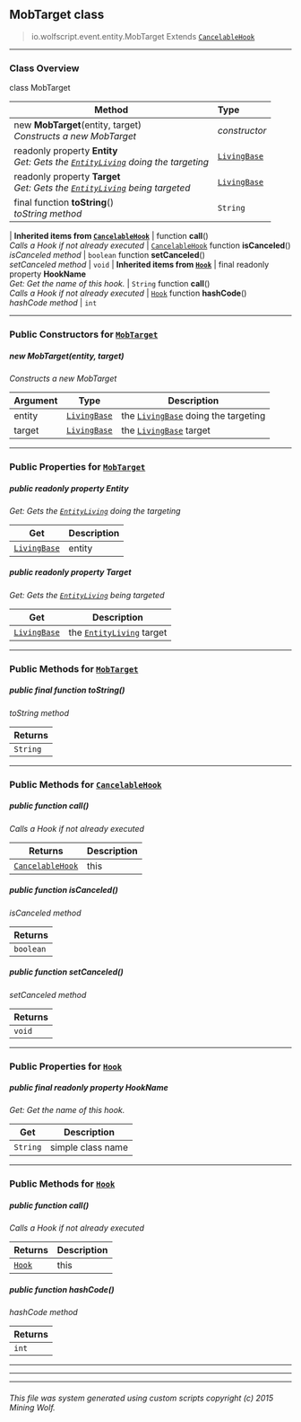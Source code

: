 ## MobTarget __class__

>io.wolfscript.event.entity.MobTarget
>Extends [`CancelableHook`](../../hook/CancelableHook.md)

---

### Class Overview

class MobTarget

Method | Type   
--- | :--- 
new __MobTarget__(entity, target) <br> _Constructs a new MobTarget_ | _constructor_
 readonly property __Entity__ <br> _Get: Gets the [`EntityLiving`](../../api/entity/living/EntityLiving.md) doing the targeting_ | [`LivingBase`](../../api/entity/living/LivingBase.md)
 readonly property __Target__ <br> _Get: Gets the [`EntityLiving`](../../api/entity/living/EntityLiving.md) being targeted_ | [`LivingBase`](../../api/entity/living/LivingBase.md)
final function __toString__() <br> _toString method_ | `String`
 |
__Inherited items from [`CancelableHook`](../../hook/CancelableHook.md)__ |
 function __call__() <br> _Calls a Hook if not already executed_ | [`CancelableHook`](../../hook/CancelableHook.md)
 function __isCanceled__() <br> _isCanceled method_ | `boolean`
 function __setCanceled__() <br> _setCanceled method_ | `void`
 |
__Inherited items from [`Hook`](../../hook/Hook.md)__ |
final readonly property __HookName__ <br> _Get: Get the name of this hook._ | `String`
 function __call__() <br> _Calls a Hook if not already executed_ | [`Hook`](../../hook/Hook.md)
 function __hashCode__() <br> _hashCode method_ | `int`







---

### Public Constructors for [`MobTarget`](MobTarget.md)

##### <a id='mobtarget'></a>new __MobTarget__(entity, target) 

_Constructs a new MobTarget_

Argument | Type | Description  
--- | --- | --- 
entity | [`LivingBase`](../../api/entity/living/LivingBase.md) | the [`LivingBase`](../../api/entity/living/LivingBase.md) doing the targeting
target | [`LivingBase`](../../api/entity/living/LivingBase.md) | the [`LivingBase`](../../api/entity/living/LivingBase.md) target

---

### Public Properties for [`MobTarget`](MobTarget.md)

##### <a id='entity'></a>public  readonly property __Entity__

_Get: Gets the [`EntityLiving`](../../api/entity/living/EntityLiving.md) doing the targeting_

Get | Description
--- | --- 
[`LivingBase`](../../api/entity/living/LivingBase.md) | entity



##### <a id='target'></a>public  readonly property __Target__

_Get: Gets the [`EntityLiving`](../../api/entity/living/EntityLiving.md) being targeted_

Get | Description
--- | --- 
[`LivingBase`](../../api/entity/living/LivingBase.md) | the [`EntityLiving`](../../api/entity/living/EntityLiving.md) target



---

### Public Methods for [`MobTarget`](MobTarget.md)

##### <a id='tostring'></a>public final function __toString__()

_toString method_

Returns | 
--- | 
`String` |


---

### Public Methods for [`CancelableHook`](../../hook/CancelableHook.md)

##### <a id='call'></a>public  function __call__()

_Calls a Hook if not already executed_

Returns | Description
--- | --- 
[`CancelableHook`](../../hook/CancelableHook.md) | this


##### <a id='iscanceled'></a>public  function __isCanceled__()

_isCanceled method_

Returns | 
--- | 
`boolean` |


##### <a id='setcanceled'></a>public  function __setCanceled__()

_setCanceled method_

Returns | 
--- | 
`void` |


---

### Public Properties for [`Hook`](../../hook/Hook.md)

##### <a id='hookname'></a>public final readonly property __HookName__

_Get: Get the name of this hook._

Get | Description
--- | --- 
`String` | simple class name



---

### Public Methods for [`Hook`](../../hook/Hook.md)

##### <a id='call'></a>public  function __call__()

_Calls a Hook if not already executed_

Returns | Description
--- | --- 
[`Hook`](../../hook/Hook.md) | this


##### <a id='hashcode'></a>public  function __hashCode__()

_hashCode method_

Returns | 
--- | 
`int` |


---


---


---


###### This file was system generated using custom scripts copyright (c) 2015 Mining Wolf.
	

